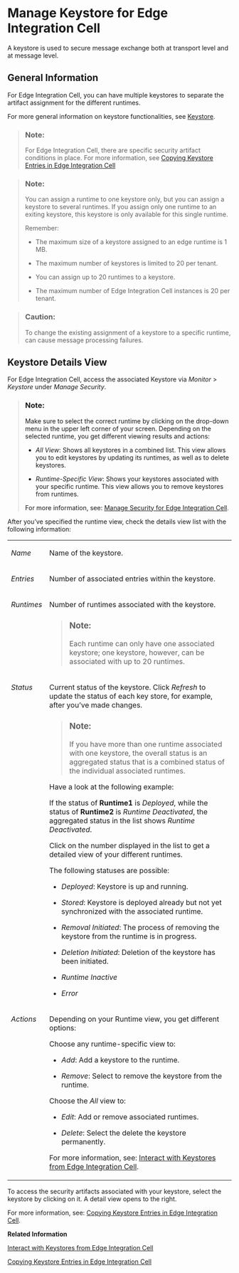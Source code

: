 <!-- loio39eb10185fba4dc9945977e493a3d5e8 -->

# Manage Keystore for Edge Integration Cell

A keystore is used to secure message exchange both at transport level and at message level.



<a name="loio39eb10185fba4dc9945977e493a3d5e8__section_itm_qlx_bzb"/>

## General Information

For Edge Integration Cell, you can have multiple keystores to separate the artifact assignment for the different runtimes.

For more general information on keystore functionalities, see [Keystore](40-RemoteSystems/keystore-b163513.md).

> ### Note:  
> For Edge Integration Cell, there are specific security artifact conditions in place. For more information, see [Copying Keystore Entries in Edge Integration Cell](copying-keystore-entries-in-edge-integration-cell-0800f7b.md)

> ### Note:  
> You can assign a runtime to one keystore only, but you can assign a keystore to several runtimes. If you assign only one runtime to an exiting keystore, this keystore is only available for this single runtime.
> 
> Remember:
> 
> -   The maximum size of a keystore assigned to an edge runtime is 1 MB.
> 
> -   The maximum number of keystores is limited to 20 per tenant.
> 
> -   You can assign up to 20 runtimes to a keystore.
> -   The maximum number of Edge Integration Cell instances is 20 per tenant.

> ### Caution:  
> To change the existing assignment of a keystore to a specific runtime, can cause message processing failures.



<a name="loio39eb10185fba4dc9945977e493a3d5e8__section_gpl_44q_nyb"/>

## Keystore Details View

For Edge Integration Cell, access the associated Keystore via *Monitor* \> *Keystore* under *Manage Security*.

> ### Note:  
> Make sure to select the correct runtime by clicking on the drop-down menu in the upper left corner of your screen. Depending on the selected runtime, you get different viewing results and actions:
> 
> -   *All View*: Shows all keystores in a combined list. This view allows you to edit keystores by updating its runtimes, as well as to delete keystores. 
> 
> -   *Runtime-Specific View*: Shows your keystores associated with your specific runtime. This view allows you to remove keystores from runtimes.
> 
> 
> For more information, see: [Manage Security for Edge Integration Cell](manage-security-for-edge-integration-cell-1783cf8.md).

After you’ve specified the runtime view, check the details view list with the following information:


<table>
<tr>
<td valign="top">

*Name*

</td>
<td valign="top">

Name of the keystore.

</td>
</tr>
<tr>
<td valign="top">

*Entries*

</td>
<td valign="top">

Number of associated entries within the keystore.

</td>
</tr>
<tr>
<td valign="top">

*Runtimes*

</td>
<td valign="top">

Number of runtimes associated with the keystore.

> ### Note:  
> Each runtime can only have one associated keystore; one keystore, however, can be associated with up to 20 runtimes.



</td>
</tr>
<tr>
<td valign="top">

*Status*

</td>
<td valign="top">

Current status of the keystore. Click *Refresh* to update the status of each key store, for example, after you’ve made changes.

> ### Note:  
> If you have more than one runtime associated with one keystore, the overall status is an aggregated status that is a combined status of the individual associated runtimes.

Have a look at the following example:

If the status of **Runtime1** is *Deployed*, while the status of **Runtime2** is *Runtime Deactivated*, the aggregated status in the list shows *Runtime Deactivated*.

Click on the number displayed in the list to get a detailed view of your different runtimes.

The following statuses are possible:

-   *Deployed*: Keystore is up and running.

-   *Stored*: Keystore is deployed already but not yet synchronized with the associated runtime.

-   *Removal Initiated*: The process of removing the keystore from the runtime is in progress. 

-   *Deletion Initiated*: Deletion of the keystore has been initiated.

-   *Runtime Inactive*

-   *Error*




</td>
</tr>
<tr>
<td valign="top">

*Actions*

</td>
<td valign="top">

Depending on your Runtime view, you get different options:

Choose any runtime-specific view to:

-   *Add*: Add a keystore to the runtime.

-   *Remove*: Select to remove the keystore from the runtime.


Choose the *All* view to:

-   *Edit*: Add or remove associated runtimes.

-   *Delete*: Select the delete the keystore permanently.


For more information, see: [Interact with Keystores from Edge Integration Cell](interact-with-keystores-from-edge-integration-cell-d4972b8.md).

</td>
</tr>
</table>

To access the security artifacts associated with your keystore, select the keystore by clicking on it. A detail view opens to the right.

For more information, see: [Copying Keystore Entries in Edge Integration Cell](copying-keystore-entries-in-edge-integration-cell-0800f7b.md).

**Related Information**  


[Interact with Keystores from Edge Integration Cell](interact-with-keystores-from-edge-integration-cell-d4972b8.md "A keystore is used to secure message exchange both at transport level and at message level. For Edge Integration Cell, since you can have more than one keystore, you can decide whether to create a new, add, remove, or delete an existing keystore.")

[Copying Keystore Entries in Edge Integration Cell](copying-keystore-entries-in-edge-integration-cell-0800f7b.md "The Keystore Monitor allows a tenant administrator to manage the tenant keystore and its entries (X.509 certificates and key pairs).")

